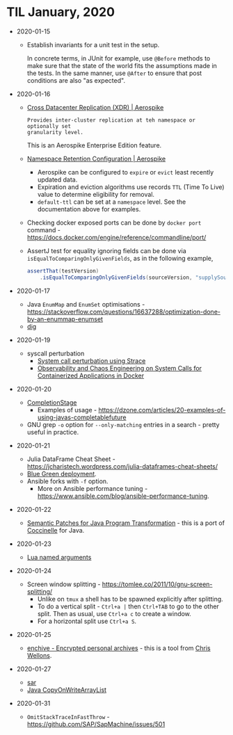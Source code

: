 # TIL January, 2020

- 2020-01-15
  - Establish invariants for a unit test in the setup. 
    
    In concrete terms, in JUnit for example, use `@Before` methods to make sure
    that the state of the world fits the assumptions made in the tests. In the
    same manner, use `@After` to ensure that post conditions are also "as
    expected".

- 2020-01-16
  - [Cross Datacenter Replication (XDR) | Aerospike](https://www.aerospike.com/docs/operations/configure/cross-datacenter/)
    
    ```
    Provides inter-cluster replication at teh namespace or optionally set
    granularity level.
    ```
    
    This is an Aerospike Enterprise Edition feature.
  - [Namespace Retention Configuration | Aerospike](https://www.aerospike.com/docs/operations/configure/namespace/retention)
    - Aerospike can be configured to `expire` or `evict` least recently updated data.
    - Expiration and eviction algorithms use records `TTL` (Time To Live) value to determine eligibility for removal.
    - `default-ttl` can be set at a `namespace` level. See the documentation
      above for examples.
  - Checking docker exposed ports can be done by `docker port` command - <https://docs.docker.com/engine/reference/commandline/port/>
  - AssertJ test for equality ignoring fields can be done via `isEqualToComparingOnlyGivenFields`, as in the following example,
    
    ```java
    assertThat(testVersion)
        .isEqualToComparingOnlyGivenFields(sourceVersion, "supplySourceList", "name", "defaultSeatId");
    ```

- 2020-01-17
  - Java `EnumMap` and `EnumSet` optimisations - <https://stackoverflow.com/questions/16637288/optimization-done-by-an-enummap-enumset>
  - [dig](https://mediatemple.net/community/products/dv/204644130/understanding-the-dig-command)

- 2020-01-19
  - syscall perturbation
    - [System call perturbation using Strace](https://github.com/KTH/royal-chaos/blob/master/chaosorca/sysc/README.md)
    - [Observability and Chaos Engineering on System Calls for Containerized Applications in Docker](https://arxiv.org/pdf/1907.13039.pdf)

- 2020-01-20
  - [CompletionStage](https://docs.oracle.com/javase/8/docs/api/java/util/concurrent/CompletionStage.html)
    - Examples of usage - <https://dzone.com/articles/20-examples-of-using-javas-completablefuture>
  - GNU grep `-o` option for `--only-matching` entries in a search - pretty useful in practice.

- 2020-01-21
  - Julia DataFrame Cheat Sheet - <https://jcharistech.wordpress.com/julia-dataframes-cheat-sheets/>
  - [Blue Green deployment](https://docs.cloudfoundry.org/devguide/deploy-apps/blue-green.html).
  - Ansible forks with `-f` option.
    - More on Ansible performance tuning - <https://www.ansible.com/blog/ansible-performance-tuning>.

- 2020-01-22
  - [Semantic Patches for Java Program Transformation](https://doi.org/10.4230/LIPIcs.ECOOP.2019.22) - this is a port of [Coccinelle](http://coccinelle.lip6.fr/) for Java.

- 2020-01-23
  - [Lua named arguments](https://www.lua.org/pil/5.3.html)

- 2020-01-24
  - Screen window splitting - <https://tomlee.co/2011/10/gnu-screen-splitting/>
    - Unlike on `tmux` a shell has to be spawned explicitly after splitting.
    - To do a vertical split - `Ctrl+a |` then `Ctrl+TAB` to go to the other
      split. Then as usual, use `Ctrl+a c` to create a window.
    - For a horizontal split use `Ctrl+a S`.

- 2020-01-25
  - [enchive - Encrypted personal archives](https://github.com/skeeto/enchive) - this is a tool from [Chris Wellons](https://nullprogram.com/).

- 2020-01-27
  - [sar](https://linux.die.net/man/1/sar)
  - [Java CopyOnWriteArrayList](https://www.baeldung.com/java-copy-on-write-arraylist)

- 2020-01-31
  - `OmitStackTraceInFastThrow` - <https://github.com/SAP/SapMachine/issues/501>
